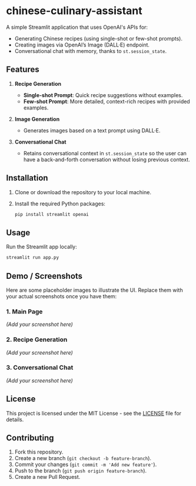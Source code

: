 # chinese-culinary-assistant

A simple Streamlit application that uses OpenAI's APIs for:

- Generating Chinese recipes (using single-shot or few-shot prompts).
- Creating images via OpenAI’s Image (DALL·E) endpoint.
- Conversational chat with memory, thanks to `st.session_state`.

## Features

1. **Recipe Generation**
   - **Single-shot Prompt**: Quick recipe suggestions without examples.
   - **Few-shot Prompt**: More detailed, context-rich recipes with provided examples.

2. **Image Generation**
   - Generates images based on a text prompt using DALL·E.

3. **Conversational Chat**
   - Retains conversational context in `st.session_state` so the user can have a back-and-forth conversation without losing previous context.

## Installation

1. Clone or download the repository to your local machine.
2. Install the required Python packages:

   ```bash
   pip install streamlit openai
   ```

## Usage

Run the Streamlit app locally:

```bash
streamlit run app.py
```

## Demo / Screenshots

Here are some placeholder images to illustrate the UI. Replace them with your actual screenshots once you have them:

### 1. Main Page
*(Add your screenshot here)*

### 2. Recipe Generation
*(Add your screenshot here)*

### 3. Conversational Chat
*(Add your screenshot here)*

## License

This project is licensed under the MIT License - see the [LICENSE](LICENSE) file for details.

## Contributing

1. Fork this repository.
2. Create a new branch (`git checkout -b feature-branch`).
3. Commit your changes (`git commit -m 'Add new feature'`).
4. Push to the branch (`git push origin feature-branch`).
5. Create a new Pull Request.
